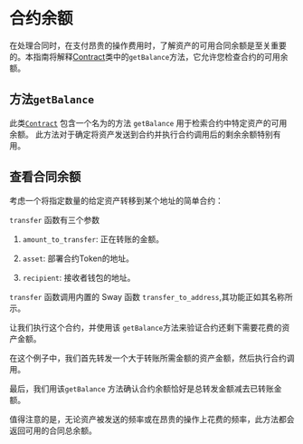 # 合约余额

在处理合同时，在支付昂贵的操作费用时，了解资产的可用合同余额是至关重要的。本指南将解释[Contract](../../api/Program/Contract.md)类中的`getBalance`方法，它允许您检查合约的可用余额。

## 方法`getBalance` 

此类[`Contract`](../../api/Program/Contract.md) 包含一个名为的方法 `getBalance` 用于检索合约中特定资产的可用余额。 此方法对于确定将资产发送到合约并执行合约调用后的剩余余额特别有用。

<!-- <<< ../../../packages/program/src/contract.ts#contract-balance-1{ts:line-numbers} -->

## 查看合同余额

考虑一个将指定数量的给定资产转移到某个地址的简单合约：

<!-- <<< ../../docs-snippets/test/fixtures/forc-projects/transfer-to-address/src/main.sw#contract-balance-2{rust:line-numbers} -->

`transfer` 函数有三个参数

1. `amount_to_transfer`: 正在转账的金额。

2. `asset`: 部署合约Token的地址。

3. `recipient`: 接收者钱包的地址。

`transfer` 函数调用内置的 Sway 函数 `transfer_to_address`,其功能正如其名称所示。

让我们执行这个合约，并使用该 `getBalance`方法来验证合约还剩下需要花费的资产金额。

<!-- <<< ../../docs-snippets/src/guide/contracts/contract-balance.test.ts#contract-balance-3{ts:line-numbers} -->

在这个例子中，我们首先转发一个大于转账所需金额的资产金额，然后执行合约调用。

最后，我们用该`getBalance` 方法确认合约余额恰好是总转发金额减去已转账金额。

值得注意的是，无论资产被发送的频率或在昂贵的操作上花费的频率，此方法都会返回可用的合同总余额。
